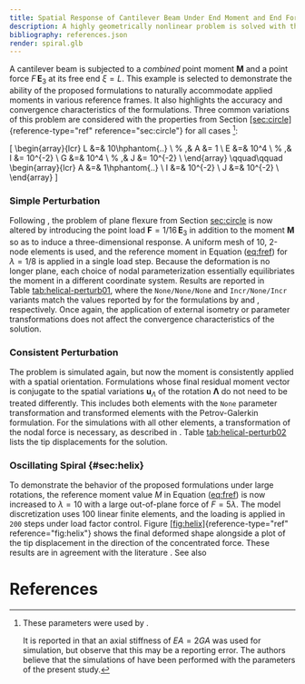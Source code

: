 ```yaml
---
title: Spatial Response of Cantilever Beam Under End Moment and End Force
description: A highly geometrically nonlinear problem is solved with the geometrically exact frame element formulation.
bibliography: references.json
render: spiral.glb
---
```


A cantilever beam is subjected to a *combined* point moment
$\boldsymbol{M}$ and a point force $F \, \mathbf{E}_3$ at its free end
$\xi=L$. 
This example is selected to demonstrate the ability of the
proposed formulations to naturally accommodate applied moments in
various reference frames. It also highlights the accuracy and
convergence characteristics of the formulations. 
Three common variations of this problem are considered with the properties from
Section [\[sec:circle\]](#sec:circle){reference-type="ref"
reference="sec:circle"} for all cases [^1]: 

\[
\begin{array}{lcr}
    L  &=&    10\hphantom{..}    \\ % ,& A  &= 1 \\
    E  &=&    10^4  \\ % ,& I  &= 10^{-2} \\
    G  &=&    10^4  \\ % ,& J  &= 10^{-2} \\
\end{array}
\qquad\qquad
\begin{array}{lcr}
    A  &=& 1\hphantom{..} \\
    I  &=& 10^{-2} \\
    J  &=& 10^{-2} \\
\end{array}
\]

### Simple Perturbation

Following <cite key="ibrahimbegović1995computational"></cite>, the problem of plane
flexure from Section [sec:circle](#sec:circle) is now altered by introducing the point load
$\boldsymbol{F} = 1/16 \, \mathbf{E}_3$ in addition to the moment
$\boldsymbol{M}$ so as to induce a three-dimensional response. A uniform
mesh of 10, 2-node elements is used, and the reference moment in
Equation ([eq:fref](#eq:fref)) for $\lambda = 1/8$ is applied in a single load
step. Because the deformation is no longer plane, each choice of nodal
parameterization essentially equilibriates the moment in a different
coordinate system. Results are reported in
Table [tab:helical-perturb01](#tab:helical-perturb01), where the `None/None/None` and
`Incr/None/Incr` variants match the values reported by
<cite key="ibrahimbegović1995computational"></cite> for the formulations by
<cite key="simo1986threedimensional"></cite> and <cite key="ibrahimbegović1995computational"></cite>,
respectively. 
Once again, the application of external isometry or
parameter transformations does not affect the convergence
characteristics of the solution.

### Consistent Perturbation

The problem is simulated again, but now the moment is consistently
applied with a spatial orientation. Formulations whose final residual
moment vector is conjugate to the spatial variations
$\boldsymbol{u}_{\scriptscriptstyle{\Lambda}}$ of the rotation
$\boldsymbol{\Lambda}$ do not need to be treated differently. This
includes both elements with the `None` parameter transformation and
transformed elements with the Petrov-Galerkin formulation. For the
simulations with all other elements, a transformation of the nodal force
is necessary, as described in
<cite keys="ritto-corrêa2002differentiation ritto-corrêa2003workconjugacy"></cite>.
Table [tab:helical-perturb02](#tab:helical-perturb02) lists the tip displacements for the solution.

### Oscillating Spiral {#sec:helix}

To demonstrate the behavior of the proposed formulations under large
rotations, the reference moment value $M$ in
Equation ([eq:fref](#eq:fref)) is now increased to $\lambda=10$ with a large
out-of-plane force of $F=5 \lambda$. The model discretization uses 100
linear finite elements, and the loading is applied in `200` steps under
load factor control.
Figure [\[fig:helix\]](#fig:helix){reference-type="ref" reference="fig:helix"} shows the final deformed shape alongside a plot
of the tip displacement in the direction of the concentrated force.
These results are in agreement with the literature
<cite keys="zupan2003finiteelement, makinen2007total, ghosh2009frameinvariant, lolić2020consistent, harsch2023total"></cite>.
See also <cite key="zienkiewicz2014finite"></cite>

[^1]: These parameters were used by
    <cite keys="ritto-corrêa2002differentiation, ibrahimbegovic1997choice"></cite>.

    It is reported in <cite key="ibrahimbegović1995computational" ></cite> that an axial
    stiffness of $EA=2GA$ was used for simulation, but
    <cite key="ritto-corrêa2002differentiation"></cite> observe that this may be a
    reporting error. The authors believe that the simulations of
    <cite key="ibrahimbegović1995computational"></cite> have been performed with the
    parameters of the present study.

# References

<div id="bibliography-list"></div>


